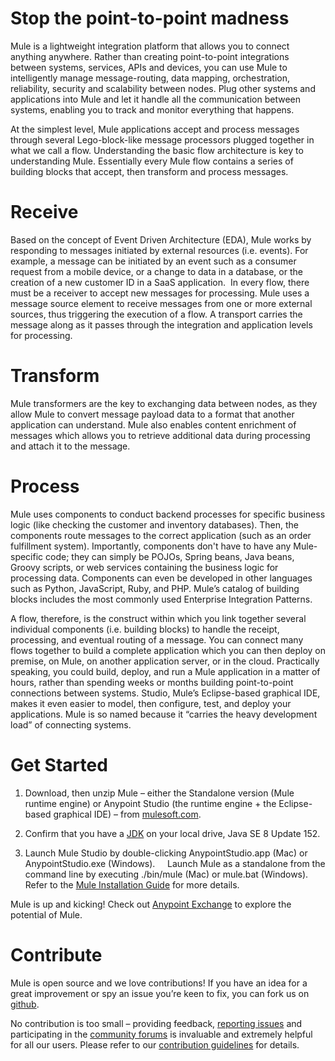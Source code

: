 Stop the point-to-point madness
===============================
Mule is a lightweight integration platform that allows you to connect anything anywhere. Rather than creating point-to-point integrations between systems, services, APIs and devices, you can use Mule to intelligently manage message-routing, data mapping, orchestration, reliability, security and scalability between nodes. Plug other systems and applications into Mule and let it handle all the communication between systems, enabling you to track and monitor everything that happens.

At the simplest level, Mule applications accept and process messages through several Lego-block-like message processors plugged together in what we call a flow. Understanding the basic flow architecture is key to understanding Mule. Essentially every Mule flow contains a series of building blocks that accept, then transform and process messages. 

Receive
=======
Based on the concept of Event Driven Architecture (EDA), Mule works by responding to messages initiated by external resources (i.e. events). For example, a message can be initiated by an event such as a consumer request from a mobile device, or a change to data in a database, or the creation of a new customer ID in a SaaS application. 
 In every flow, there must be a receiver to accept new messages for processing. Mule uses a message source element to receive messages from one or more external sources, thus triggering the execution of a flow. A transport carries the message along as it passes through the integration and application levels for processing.

Transform
=========
Mule transformers are the key to exchanging data between nodes, as they allow Mule to convert message payload data to a format that another application can understand. Mule also enables content enrichment of messages which allows you to retrieve additional data during processing and attach it to the message.

Process
=======
Mule uses components to conduct backend processes for specific business logic (like checking the customer and inventory databases). Then, the components route messages to the correct application (such as an order fulfillment system). Importantly, components don't have to have any Mule-specific code; they can simply be POJOs, Spring beans, Java beans, Groovy scripts, or web services containing the business logic for processing data. Components can even be developed in other languages such as Python, JavaScript, Ruby, and PHP. Mule’s catalog of building blocks includes the most commonly used Enterprise Integration Patterns.

A flow, therefore, is the construct within which you link together several individual components (i.e. building blocks) to handle the receipt, processing, and eventual routing of a message. You can connect many flows together to build a complete application which you can then deploy on premise, on Mule, on another application server, or in the cloud. Practically speaking, you could build, deploy, and run a Mule application in a matter of hours, rather than spending weeks or months building point-to-point connections between systems. Studio, Mule’s Eclipse-based graphical IDE, makes it even easier to model, then configure, test, and deploy your applications. Mule is so named because it “carries the heavy development load” of connecting systems.

Get Started
===========

1. Download, then unzip Mule – either the Standalone version (Mule runtime engine) or Anypoint Studio (the runtime engine + the Eclipse-based graphical IDE) – from [mulesoft.com](https://www.mulesoft.com).

1. Confirm that you have a [JDK](http://www.oracle.com/technetwork/java/javase/downloads/index.html) on your local drive, Java SE 8 Update 152.

1. Launch Mule Studio by double-clicking AnypointStudio.app (Mac) or AnypointStudio.exe (Windows).  
     Launch Mule as a standalone from the command line by executing ./bin/mule (Mac) or mule.bat (Windows). 
     Refer to the [Mule Installation Guide](https://docs.mulesoft.com/mule-runtime/4.1/mule-standalone) for more details. 

Mule is up and kicking! Check out [Anypoint Exchange](https://www.mulesoft.com/exchange) to explore the potential of Mule.


Contribute
==========
Mule is open source and we love contributions! If you have an idea for a great improvement or spy an issue you’re keen to fix, you can fork us on [github](https://github.com/mulesoft/mule).

No contribution is too small – providing feedback, [reporting issues](http://www.mulesoft.org/jira/browse/MULE) and participating in the [community forums](http://forum.mulesoft.org/mulesoft) is invaluable and extremely helpful for all our users. Please refer to our [contribution guidelines](CONTRIBUTING.md) for details.




